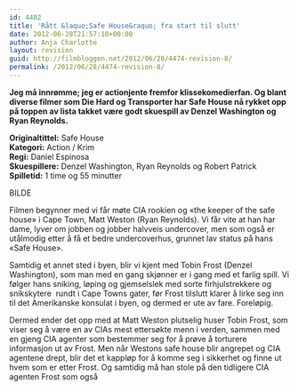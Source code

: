 ```yaml
---
id: 4482
title: 'Rått &laquo;Safe House&raquo; fra start til slutt'
date: 2012-06-28T21:57:10+00:00
author: Anja Charlotte
layout: revision
guid: http://filmbloggen.net/2012/06/28/4474-revision-8/
permalink: /2012/06/28/4474-revision-8/
---
```

**Jeg må innrømme; jeg er actionjente fremfor klissekomedierfan. Og blant diverse filmer som Die Hard og Transporter har Safe House nå rykket opp på toppen av lista takket være godt skuespill av Denzel Washington og Ryan Reynolds.**

**Originaltittel:** Safe House  
**Kategori:** Action / Krim  
**Regi:** Daniel Espinosa  
**Skuespillere:** Denzel Washington, Ryan Reynolds og Robert Patrick  
**Spilletid:** 1 time og 55 minutter

BILDE

Filmen begynner med vi får møte CIA rookien og &laquo;the keeper of the safe house&raquo; i Cape Town, Matt Weston (Ryan Reynolds). Vi får vite at han har dame, lyver om jobben og jobber halvveis undercover, men som også er utålmodig etter å få et bedre undercoverhus, grunnet lav status på hans &laquo;Safe House&raquo;.

Samtidig et annet sted i byen, blir vi kjent med Tobin Frost (Denzel Washington), som man med en gang skjønner er i gang med et farlig spill. Vi følger hans sniking, løping og gjemselslek med sorte firhjulstrekkere og snikskytere  rundt i Cape Towns gater, før Frost tilslutt klarer å lirke seg inn til det Amerikanske konsulat i byen, og dermed er ute av fare. Foreløpig.

Dermed ender det opp med at Matt Weston plutselig huser Tobin Frost, som viser seg å være en av CIAs mest ettersøkte menn i verden, sammen med en gjeng CIA agenter som bestemmer seg for å prøve å torturere informasjon ut av Frost. Men når Westons safe house blir angrepet og CIA agentene drept, blir det et kappløp for å komme seg i sikkerhet og finne ut hvem som er etter Frost. Og samtidig må han stole på den tidligere CIA agenten Frost som også